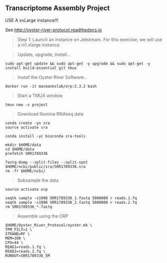 Transcriptome Assembly Project
--

USE A xxLarge instance!!!

See http://oyster-river-protocol.readthedocs.io

> Step 1: Launch an instance on Jetstream. For this exercise, we will use a m1.xlarge instance.

> Update, upgrade, install...

```
sudo apt-get update && sudo apt-get -y upgrade && sudo apt-get -y install build-essential git tmux
```

> Install the Oyster River Software.. 

```
docker run -it macmaneslab/orp:2.3.2 bash
```

> Start a TMUX window

```
tmux new -s project
```

> Download Illumina RNAseq data

```
conda create -yn sra
source activate sra

conda install -yc bioconda sra-tools

mkdir $HOME/data
cd $HOME/data
prefetch SRR1789336

fastq-dump --split-files --split-spot $HOME/ncbi/public/sra/SRR1789336.sra
rm -fr $HOME/ncbi/
```

> Subsample the data
```
source activate orp

seqtk sample -s1998 SRR1789336_1.fastq 5000000 > reads.1.fq
seqtk sample -s1998 SRR1789336_2.fastq 5000000 > reads.2.fq
rm SRR1789336_*.fastq 
```

> Assemble using the ORP

```
$HOME/Oyster_River_Protocol/oyster.mk \
TPM_FILT=1 \
STRAND=RF \
MEM=100 \
CPU=44 \
READ1=reads.1.fq \
READ2=reads.2.fq \
RUNOUT=SRR1789336_5M
```